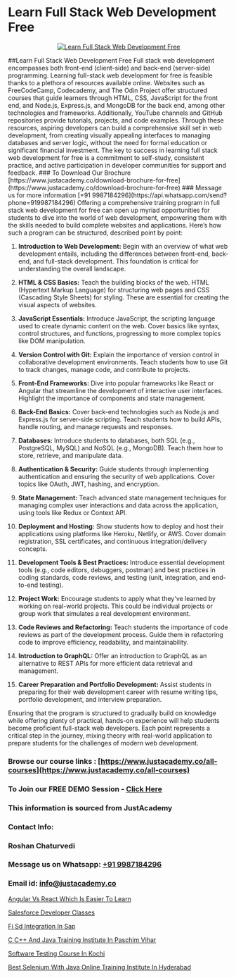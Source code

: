 # Learn Full Stack Web Development Free

<p align="center">
  <a href="https://justacademy.co/program-detail/full-stack-web-development">
    <img src="https://justacademy.co/storage2/program_images/1704700371.webp" alt="Learn Full Stack Web Development Free">
  </a>
</p>
##Learn Full Stack Web Development Free
Full stack web development encompasses both front-end (client-side) and back-end (server-side) programming. Learning full-stack web development for free is feasible thanks to a plethora of resources available online. Websites such as FreeCodeCamp, Codecademy, and The Odin Project offer structured courses that guide learners through HTML, CSS, JavaScript for the front end, and Node.js, Express.js, and MongoDB for the back end, among other technologies and frameworks. Additionally, YouTube channels and GitHub repositories provide tutorials, projects, and code examples. Through these resources, aspiring developers can build a comprehensive skill set in web development, from creating visually appealing interfaces to managing databases and server logic, without the need for formal education or significant financial investment. The key to success in learning full stack web development for free is a commitment to self-study, consistent practice, and active participation in developer communities for support and feedback.
### To Download Our Brochure [https://www.justacademy.co/download-brochure-for-free](https://www.justacademy.co/download-brochure-for-free)
### Message us for more information [+91 9987184296](https://api.whatsapp.com/send?phone=919987184296)
Offering a comprehensive training program in full stack web development for free can open up myriad opportunities for students to dive into the world of web development, empowering them with the skills needed to build complete websites and applications. Here’s how such a program can be structured, described point by point:

1) **Introduction to Web Development:** Begin with an overview of what web development entails, including the differences between front-end, back-end, and full-stack development. This foundation is critical for understanding the overall landscape.

2) **HTML & CSS Basics:** Teach the building blocks of the web. HTML (Hypertext Markup Language) for structuring web pages and CSS (Cascading Style Sheets) for styling. These are essential for creating the visual aspects of websites.

3) **JavaScript Essentials:** Introduce JavaScript, the scripting language used to create dynamic content on the web. Cover basics like syntax, control structures, and functions, progressing to more complex topics like DOM manipulation.

4) **Version Control with Git:** Explain the importance of version control in collaborative development environments. Teach students how to use Git to track changes, manage code, and contribute to projects.

5) **Front-End Frameworks:** Dive into popular frameworks like React or Angular that streamline the development of interactive user interfaces. Highlight the importance of components and state management.

6) **Back-End Basics:** Cover back-end technologies such as Node.js and Express.js for server-side scripting. Teach students how to build APIs, handle routing, and manage requests and responses.

7) **Databases:** Introduce students to databases, both SQL (e.g., PostgreSQL, MySQL) and NoSQL (e.g., MongoDB). Teach them how to store, retrieve, and manipulate data.

8) **Authentication & Security:** Guide students through implementing authentication and ensuring the security of web applications. Cover topics like OAuth, JWT, hashing, and encryption.

9) **State Management:** Teach advanced state management techniques for managing complex user interactions and data across the application, using tools like Redux or Context API.

10) **Deployment and Hosting:** Show students how to deploy and host their applications using platforms like Heroku, Netlify, or AWS. Cover domain registration, SSL certificates, and continuous integration/delivery concepts.

11) **Development Tools & Best Practices:** Introduce essential development tools (e.g., code editors, debuggers, postman) and best practices in coding standards, code reviews, and testing (unit, integration, and end-to-end testing).

12) **Project Work:** Encourage students to apply what they've learned by working on real-world projects. This could be individual projects or group work that simulates a real development environment.

13) **Code Reviews and Refactoring:** Teach students the importance of code reviews as part of the development process. Guide them in refactoring code to improve efficiency, readability, and maintainability.

14) **Introduction to GraphQL:** Offer an introduction to GraphQL as an alternative to REST APIs for more efficient data retrieval and management.

15) **Career Preparation and Portfolio Development:** Assist students in preparing for their web development career with resume writing tips, portfolio development, and interview preparation.

Ensuring that the program is structured to gradually build on knowledge while offering plenty of practical, hands-on experience will help students become proficient full-stack web developers. Each point represents a critical step in the journey, mixing theory with real-world application to prepare students for the challenges of modern web development.

### Browse our course links : [https://www.justacademy.co/all-courses](https://www.justacademy.co/all-courses) 
### To Join our FREE DEMO Session - [Click Here](https://www.justacademy.co/register-for-course-demo)


### This information is sourced from JustAcademy
### Contact Info:
### Roshan Chaturvedi
### Message us on Whatsapp: [+91 9987184296](https://api.whatsapp.com/send?phone=919987184296)
### Email id: [info@justacademy.co](mailto:info@justacademy.co)
                
[Angular Vs React Which Is Easier To Learn](https://www.linkedin.com/pulse/angular-vs-react-which-easier-learn-justacademy-ahmedabad-o6y7e?trackingId=ZQn7EHBblON%2FGK%2FYsdHvJA%3D%3D&lipi=urn%3Ali%3Apage%3Ad_flagship3_company_admin%3BBylBlMTlRO%2BPitwDv%2FJk0g%3D%3D)

[Salesforce Developer Classes](https://www.linkedin.com/pulse/salesforce-developer-classes-justacademy-portland-za46f?trackingId=ujS%2FCYmm8XVZarBVHMQyiA%3D%3D&lipi=urn%3Ali%3Apage%3Ad_flagship3_company_admin%3Bis%2Ftn4MqQ4e8qp62a5t3uQ%3D%3D)

[Fi Sd Integration In Sap](https://medium.com/@shivamja27/fi-sd-integration-in-sap-76b2adf8f548)

[C C++ And Java Training Institute In Paschim Vihar](https://medium.com/@akanshapatil/c-c-and-java-training-institute-in-paschim-vihar-f182eecb0d08)

[Software Testing Course In Kochi](https://justacademyin.github.io/justacademy/software-testing-course-in-kochi)

[Best Selenium With Java Online Training Institute In Hyderabad](https://justacademyin.github.io/justacademy/best-selenium-with-java-online-training-institute-in-hyderabad)


